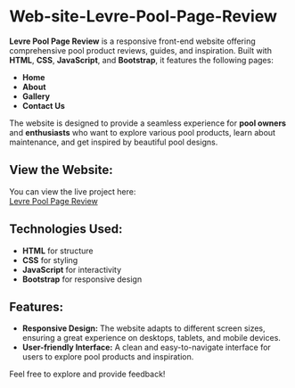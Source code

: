 # Web-site-Levre-Pool-Page-Review

**Levre Pool Page Review** is a responsive front-end website offering comprehensive pool product reviews, guides, and inspiration. Built with **HTML**, **CSS**, **JavaScript**, and **Bootstrap**, it features the following pages:
- **Home**  
- **About**  
- **Gallery**  
- **Contact Us**  

The website is designed to provide a seamless experience for **pool owners** and **enthusiasts** who want to explore various pool products, learn about maintenance, and get inspired by beautiful pool designs.

## View the Website:
You can view the live project here:  
[Levre Pool Page Review](https://lever-pool-review.onrender.com/)

## Technologies Used:
- **HTML** for structure  
- **CSS** for styling  
- **JavaScript** for interactivity  
- **Bootstrap** for responsive design

## Features:
- **Responsive Design:** The website adapts to different screen sizes, ensuring a great experience on desktops, tablets, and mobile devices.  
- **User-friendly Interface:** A clean and easy-to-navigate interface for users to explore pool products and inspiration.

Feel free to explore and provide feedback!

